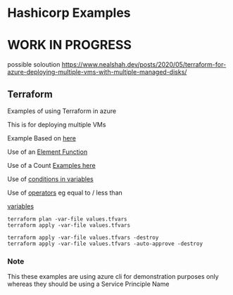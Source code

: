 # Hashicorp Examples

# WORK IN PROGRESS 

possible soloution https://www.nealshah.dev/posts/2020/05/terraform-for-azure-deploying-multiple-vms-with-multiple-managed-disks/

## Terraform
Examples of using Terraform in azure 

This is for deploying multiple VMs

Example Based on [here](https://github.com/alfonsof/terraform-azure-examples)

Use of an [Element Function](https://developer.hashicorp.com/terraform/language/functions/element)

Use of a Count [Examples here](https://buildvirtual.net/terraform-count-examples/)

Use of [conditions in variables](https://developer.hashicorp.com/terraform/language/expressions/custom-conditions#input-variable-validation)

Use of [operators](https://developer.hashicorp.com/terraform/language/expressions/operators) eg equal to / less than

[variables](https://developer.hashicorp.com/terraform/language/values/variables)

    terraform plan -var-file values.tfvars
    terraform apply -var-file values.tfvars

    terraform apply -var-file values.tfvars -destroy
    terraform apply -var-file values.tfvars -auto-approve -destroy

### Note 
This these examples are using azure cli for demonstration purposes only whereas they should be using a Service Principle Name